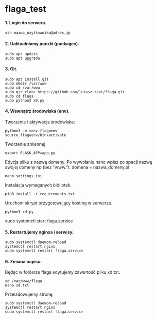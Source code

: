 # flaga_test

#### 1. Login do serwera.

```
ssh nazwa_uzytkownika@adres_ip
```


#### 2. Uaktualniamy paczki (packages).

```
sudo apt update
sudo apt upgrade
```

#### 3. Git.


```
sudo apt install git
sudo mkdir /var/www
sudo cd /var/www
sudo git clone https://github.com/lukasz-test/flaga.git
sudo cd flaga
sudo python3 xD.py
```

#### 4. Wewnątrz środowiska (env).

Tworzenie i aktywacja środowiska:
```
python3 -m venv flagaenv
source flagaenv/bin/activate
```

Tworzenie zmiennej:
```
export FLASK_APP=app.py
```

Edycja pliku z nazwą domeny. Po wywołaniu nano wpisz po spacji nazwę swojej domeny np (bez "www."): 
domena = nazwa_domeny.pl
```
nano settings.ini
```

Instalacja wymaganych bibliotek.
```
pip3 install -r requirements.txt
```

Uruchom skrypt przygotowujący hosting w serwerze.
```
python3 xd.py
```


sudo systemctl start flaga.service

#### 5. Restartujemy nginxa i serwisy.

```
sudo systemctl daemon-reload
systemctl restart nginx
sudo systemctl restart flaga.service
```


#### 6. Zmiana napisu.

Będąc w folderze flaga edytujemy zawartość pliku xd.txt.
```
cd /var/www/flaga
nano xd.txt
```

Przeładowujemy stronę.
```
sudo systemctl daemon-reload
systemctl restart nginx
sudo systemctl restart flaga.service
```



